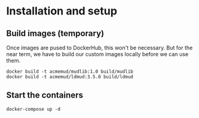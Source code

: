 # Installation and setup

## Build images (temporary)

Once images are pused to DockerHub, this won't be
necessary. But for the near term, we have to build our
custom images locally before we can use them.

```
docker build -t acmemud/mudlib:1.0 build/mudlib
docker build -t acmemud/ldmud:3.5.0 build/ldmud
```

## Start the containers

```
docker-compose up -d
```
